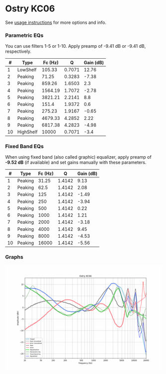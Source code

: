 # Ostry KC06
See [usage instructions](https://github.com/jaakkopasanen/AutoEq#usage) for more options and info.

### Parametric EQs
You can use filters 1-5 or 1-10. Apply preamp of -9.41 dB or -9.41 dB, respectively.

|   # | Type      |   Fc (Hz) |      Q |   Gain (dB) |
|-----|-----------|-----------|--------|-------------|
|   1 | LowShelf  |    105.33 | 0.7071 |       12.76 |
|   2 | Peaking   |     71.25 | 0.3283 |       -7.38 |
|   3 | Peaking   |    859.26 | 1.6503 |        2.3  |
|   4 | Peaking   |   1564.19 | 1.7072 |       -2.78 |
|   5 | Peaking   |   3821.21 | 2.2141 |        8.8  |
|   6 | Peaking   |    151.4  | 1.9372 |        0.6  |
|   7 | Peaking   |    275.23 | 1.9167 |       -0.65 |
|   8 | Peaking   |   4679.33 | 4.2852 |        2.22 |
|   9 | Peaking   |   6817.38 | 4.2823 |       -4.98 |
|  10 | HighShelf |  10000    | 0.7071 |       -3.4  |

### Fixed Band EQs
When using fixed band (also called graphic) equalizer, apply preamp of **-9.52 dB** (if available) and set gains manually with these parameters.

|   # | Type    |   Fc (Hz) |      Q |   Gain (dB) |
|-----|---------|-----------|--------|-------------|
|   1 | Peaking |     31.25 | 1.4142 |        9.13 |
|   2 | Peaking |     62.5  | 1.4142 |        2.08 |
|   3 | Peaking |    125    | 1.4142 |       -1.49 |
|   4 | Peaking |    250    | 1.4142 |       -3.94 |
|   5 | Peaking |    500    | 1.4142 |        0.22 |
|   6 | Peaking |   1000    | 1.4142 |        1.21 |
|   7 | Peaking |   2000    | 1.4142 |       -3.18 |
|   8 | Peaking |   4000    | 1.4142 |        9.45 |
|   9 | Peaking |   8000    | 1.4142 |       -4.53 |
|  10 | Peaking |  16000    | 1.4142 |       -5.56 |

### Graphs
![](./Ostry%20KC06.png)

